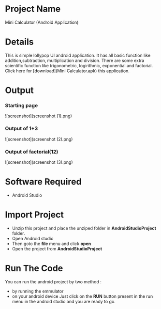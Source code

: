 # Project Name
Mini Calculator (Android Application)

# Details
This is simple lollypop UI android application. It has all basic function like addition,subtraction, multiplication and division. There are some extra scientific function like trigonometric, logirithmic, exponential and factorial.
Click here for [download](Mini Calculator.apk) this application.

# Output
### Starting page
![screenshot](screenshot (1).png) 
### Output of 1+3
![screenshot](screenshot (2).png) 
### Output of factorial(12)
![screenshot](screenshot (3).png)

# Software Required
* Android Studio

# Import Project
* Unzip this project and place the unziped folder in **AndroidStudioProject** folder.
* Open Android studio
* Then goto the **file** menu and click **open**
* Open the project from **AndroidStudioProject**

# Run The Code
You can run the android project by two method :
* by running the emmulator
* on your android device
Just click on the **RUN** button present in the run menu in the android studio and you are ready to go.
